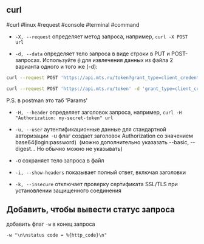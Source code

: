 ## curl
#curl #linux #request #console #terminal #command
- `-X, --request` определяет метод запроса, например, `curl -X POST url`

- `-d, --data` определяет тело запроса в виде строки в PUT и POST-запросах. Используйте `@` для извлечения данных из файла
2 варианта одного и того же (-d):
```bash
curl --request POST 'https://api.mts.ru/token?grant_type=client_credentials' -H 'Authorization: ••••••'
```

```bash
curl --request POST 'https://api.mts.ru/token' -d 'grant_type=client_credentials' -H 'Authorization: ••••••
```

P.S. в postman это таб 'Params'

- `-H, --header` определяет заголовок запроса, например, `curl -H "Authorization: my-secret-token" url`

- `-u, --user` аутентификационные данные для стандартной авторизации
 -u флаг создает заголовок Authorization со значением base64(login:password)
 (можно дополнительно указазать --basic, --digest... Но обычно можно не указывать)
 
- `-O` сохраняет тело запроса в файл

- `-i, --show-headers` показывает полный ответ, включая заголовки

- `-k, --insecure` отключает проверку сертификата SSL/TLS при установлении защищенного соединения

## Добавить, чтобы вывести статус запроса
добавить флаг `-w` в конец запроса
```
-w "\n\nstatus code = %{http_code}\n"
```